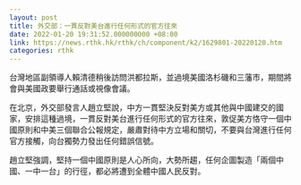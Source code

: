 ```yaml
---
layout: post
title: 外交部：一貫反對美台進行任何形式的官方往來
date: 2022-01-20 19:31:52.000000000 +08:00
link: https://news.rthk.hk/rthk/ch/component/k2/1629801-20220120.htm
categories: rthk
---
```


台灣地區副領導人賴清德稍後訪問洪都拉斯，並過境美國洛杉磯和三藩市，期間將會與美國政要舉行通話或視像會議。

在北京，外交部發言人趙立堅說，中方一貫堅決反對美方或其他與中國建交的國家，安排這種過境，一貫反對美台進行任何形式的官方往來，敦促美方恪守一個中國原則和中美三個聯合公報規定，嚴肅對待中方立場和關切，不要與台灣進行任何官方接觸，向台獨勢力發出任何錯誤信號。

趙立堅強調，堅持一個中國原則是人心所向，大勢所趨，任何企圖製造「兩個中國、一中一台」的行徑，都必將遭到全體中國人民反對。
